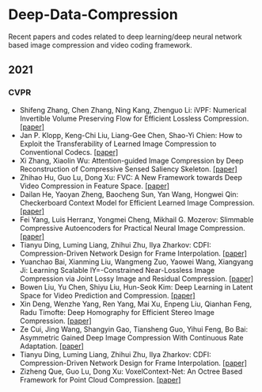# Deep-Data-Compression
Recent papers and codes related to deep learning/deep neural network based image compression and video coding framework. 

## 2021
### CVPR
* Shifeng Zhang, Chen Zhang, Ning Kang, Zhenguo Li: iVPF: Numerical Invertible Volume Preserving Flow for Efficient Lossless Compression. [[paper]](https://arxiv.org/abs/2103.16211)
* Jan P. Klopp, Keng-Chi Liu, Liang-Gee Chen, Shao-Yi Chien: How to Exploit the Transferability of Learned Image Compression to Conventional Codecs. [[paper]](https://arxiv.org/abs/2012.01874)
* Xi Zhang, Xiaolin Wu: Attention-guided Image Compression by Deep Reconstruction of Compressive Sensed Saliency Skeleton. [[paper]](https://arxiv.org/abs/2103.15368)
* Zhihao Hu, Guo Lu, Dong Xu: FVC: A New Framework towards Deep Video Compression in Feature Space. [[paper]](https://arxiv.org/abs/2105.09600)
* Dailan He, Yaoyan Zheng, Baocheng Sun, Yan Wang, Hongwei Qin: Checkerboard Context Model for Efficient Learned Image Compression. [[paper]](https://arxiv.org/abs/2103.15306)
* Fei Yang, Luis Herranz, Yongmei Cheng, Mikhail G. Mozerov: Slimmable Compressive Autoencoders for Practical Neural Image Compression. [[paper]](https://arxiv.org/abs/2103.15726)
* Tianyu Ding, Luming Liang, Zhihui Zhu, Ilya Zharkov: CDFI: Compression-Driven Network Design for Frame Interpolation. [[paper]](https://arxiv.org/abs/2103.10559)
* Yuanchao Bai, Xianming Liu, Wangmeng Zuo, Yaowei Wang, Xiangyang Ji: Learning Scalable lY=-Constrained Near-Lossless Image Compression via Joint Lossy Image and Residual Compression. [[paper]](https://arxiv.org/abs/2103.17015)
* Bowen Liu, Yu Chen, Shiyu Liu, Hun-Seok Kim: Deep Learning in Latent Space for Video Prediction and Compression. [[paper]](https://openaccess.thecvf.com/content/CVPR2021/papers/Liu_Deep_Learning_in_Latent_Space_for_Video_Prediction_and_Compression_CVPR_2021_paper.pdf)
* Xin Deng, Wenzhe Yang, Ren Yang, Mai Xu, Enpeng Liu, Qianhan Feng, Radu Timofte: Deep Homography for Efficient Stereo Image Compression. [[paper]](https://openaccess.thecvf.com/content/CVPR2021/papers/Deng_Deep_Homography_for_Efficient_Stereo_Image_Compression_CVPR_2021_paper.pdf)
* Ze Cui, Jing Wang, Shangyin Gao, Tiansheng Guo, Yihui Feng, Bo Bai: Asymmetric Gained Deep Image Compression With Continuous Rate Adaptation. [[paper]](https://openaccess.thecvf.com/content/CVPR2021/papers/Cui_Asymmetric_Gained_Deep_Image_Compression_With_Continuous_Rate_Adaptation_CVPR_2021_paper.pdf)
* Tianyu Ding, Luming Liang, Zhihui Zhu, Ilya Zharkov: CDFI: Compression-Driven Network Design for Frame Interpolation. [[paper]](https://arxiv.org/abs/2103.10559)
* Zizheng Que, Guo Lu, Dong Xu: VoxelContext-Net: An Octree Based Framework for Point Cloud Compression. [[paper]](https://openaccess.thecvf.com/content/CVPR2021/papers/Que_VoxelContext-Net_An_Octree_Based_Framework_for_Point_Cloud_Compression_CVPR_2021_paper.pdf)
